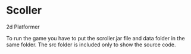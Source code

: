 # Scoller
2d Platformer

To run the game you have to put the scroller.jar file and data folder in the same folder. The src folder is included only to show the source code.
